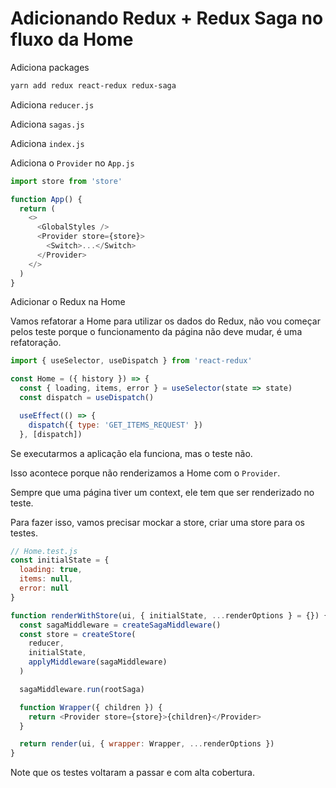 # Adicionando Redux + Redux Saga no fluxo da Home

Adiciona packages

```bash
yarn add redux react-redux redux-saga
```

Adiciona `reducer.js`

Adiciona `sagas.js`

Adiciona `index.js`

Adiciona o `Provider` no `App.js`

```javascript
import store from 'store'

function App() {
  return (
    <>
      <GlobalStyles />
      <Provider store={store}>
        <Switch>...</Switch>
      </Provider>
    </>
  )
}
```

Adicionar o Redux na Home

Vamos refatorar a Home para utilizar os dados do Redux, não vou começar pelos teste porque o funcionamento da página não deve mudar, é uma refatoração.

```javascript
import { useSelector, useDispatch } from 'react-redux'

const Home = ({ history }) => {
  const { loading, items, error } = useSelector(state => state)
  const dispatch = useDispatch()

  useEffect(() => {
    dispatch({ type: 'GET_ITEMS_REQUEST' })
  }, [dispatch])
```

Se executarmos a aplicação ela funciona, mas o teste não.

Isso acontece porque não renderizamos a Home com o `Provider`.

Sempre que uma página tiver um context, ele tem que ser renderizado no teste.

Para fazer isso, vamos precisar mockar a store, criar uma store para os testes.

```javascript
// Home.test.js
const initialState = {
  loading: true,
  items: null,
  error: null
}

function renderWithStore(ui, { initialState, ...renderOptions } = {}) {
  const sagaMiddleware = createSagaMiddleware()
  const store = createStore(
    reducer,
    initialState,
    applyMiddleware(sagaMiddleware)
  )

  sagaMiddleware.run(rootSaga)

  function Wrapper({ children }) {
    return <Provider store={store}>{children}</Provider>
  }

  return render(ui, { wrapper: Wrapper, ...renderOptions })
}
```

Note que os testes voltaram a passar e com alta cobertura.
